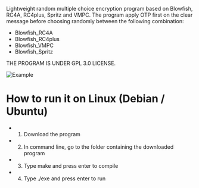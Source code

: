 Lightweight random multiple choice encryption program based on Blowfish, RC4A, RC4plus, Spritz and VMPC. 
The program apply OTP first on the clear message before choosing randomly between the following combination:
  - Blowfish_RC4A
  - Blowfish_RC4plus
  - Blowfish_VMPC
  - Blowfish_Spritz

THE PROGRAM IS UNDER GPL 3.0 LICENSE.

![Example](/Home/Program/PROJECT/Image/SR-71.png?raw=true)

# How to run it on Linux (Debian / Ubuntu)
- 1) Download the program
- 2) In command line, go to the folder containing the downloaded program
- 3) Type make and press enter to compile
- 4) Type ./exe and press enter to run


